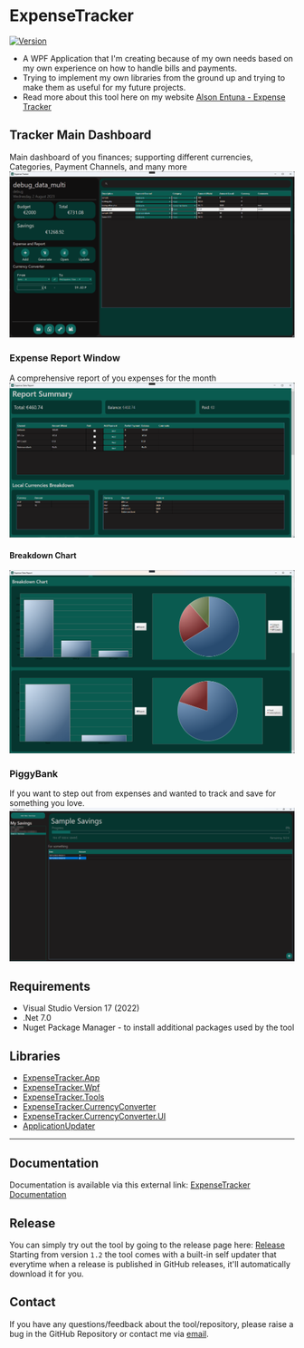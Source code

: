 # ExpenseTracker
[![Version](https://img.shields.io/github/v/release/AlsonEntuna/ExpenseTracker)](https://github.com/AlsonEntuna/ExpenseTracker/releases/latest)
- A WPF Application that I'm creating because of my own needs based on my own experience on how to handle bills and payments.
- Trying to implement my own libraries from the ground up and trying to make them as useful for my future projects.
- Read more about this tool here on my website [Alson Entuna - Expense Tracker](https://alsonentuna.github.io/expense-tracker.html)

## Tracker Main Dashboard
Main dashboard of you finances; supporting different currencies, Categories, Payment Channels, and many more
![ExpenseTracker](/Assets/ExpenseTracker-App.png)

### Expense Report Window
A comprehensive report of you expenses for the month
![ExpenseTracker](/Assets/ExpenseTracker-Report.png)

#### Breakdown Chart
![ExpenseTracker](/Assets/ExpenseTracker-Report_BreakdownChart.png)

### PiggyBank
If you want to step out from expenses and wanted to track and save for something you love.
![ExpenseTracker](/Assets/PiggyBankWindow.png)

## Requirements
- Visual Studio Version 17 (2022)
- .Net 7.0
- Nuget Package Manager - to install additional packages used by the tool

## Libraries
- [ExpenseTracker.App](https://github.com/AlsonEntuna/ExpenseTracker/tree/master/ExpenseTracker)
- [ExpenseTracker.Wpf](https://github.com/AlsonEntuna/ExpenseTracker/tree/master/WPFWrappers)
- [ExpenseTracker.Tools](https://github.com/AlsonEntuna/ExpenseTracker/tree/master/ExpenseTracker.Tools)
- [ExpenseTracker.CurrencyConverter](https://github.com/AlsonEntuna/ExpenseTracker/tree/master/ExpenseTracker.CurrencyConverter)
- [ExpenseTracker.CurrencyConverter.UI](https://github.com/AlsonEntuna/ExpenseTracker/tree/master/ExpenseTracker.CurrencyConverter.UI)
- [ApplicationUpdater](https://github.com/AlsonEntuna/ExpenseTracker/tree/master/ApplicationUpdater)

---
## Documentation
Documentation is available via this external link: [ExpenseTracker Documentation](https://alsonentuna.notion.site/Expense-Tracker-Documentation-a3cf8c5dd56d44f1a26e7cd72ea1d154)

## Release
You can simply try out the tool by going to the release page here: [Release](https://github.com/AlsonEntuna/ExpenseTracker/releases)
Starting from version `1.2` the tool comes with a built-in self updater that everytime when a release is published in GitHub releases, it'll automatically download it for you.

## Contact
If you have any questions/feedback about the tool/repository, please raise a bug in the GitHub Repository or contact me via [email](mailto:alson.entuna@outlook.com).


<div id="donate-button-container">
    <div id="donate-button"></div>
    <script src="https://www.paypalobjects.com/donate/sdk/donate-sdk.js" charset="UTF-8"></script>
    <script>
        PayPal.Donation.Button({
        env:'production',
        hosted_button_id:'A2EJ7MEJ3QSPL',
        image: {
        src:'https://www.paypalobjects.com/en_US/DK/i/btn/btn_donateCC_LG.gif',
        alt:'Donate with PayPal button',
        title:'PayPal - The safer, easier way to pay online!',
        }
        }).render('#donate-button');
    </script>
</div>
